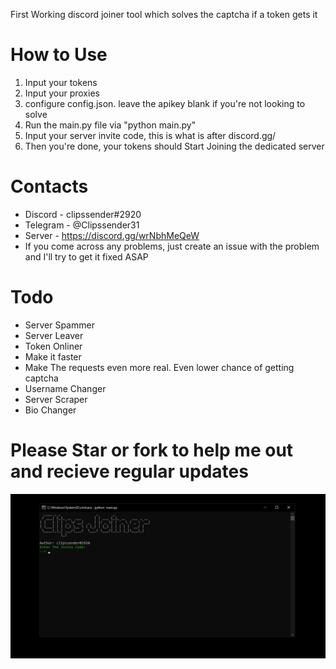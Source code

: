 First Working discord joiner tool which solves the captcha if a token gets it
# How to Use
1. Input your tokens
2. Input your proxies
3. configure config.json. leave the apikey blank if you're not looking to solve
5. Run the main.py file via "python main.py"
6. Input your server invite code, this is what is after discord.gg/
7. Then you're done, your tokens should Start Joining the dedicated server
# Contacts
* Discord - clipssender#2920
* Telegram - @Clipssender31
* Server - https://discord.gg/wrNbhMeQeW
* If you come across any problems, just create an issue with the problem and I'll try to get it fixed ASAP
# Todo
* Server Spammer
* Server Leaver
* Token Onliner
* Make it faster
* Make The requests even more real. Even lower chance of getting captcha
* Username Changer
* Server Scraper
* Bio Changer

# Please Star or fork to help me out and recieve regular updates
![](clipsjoiner.png)
